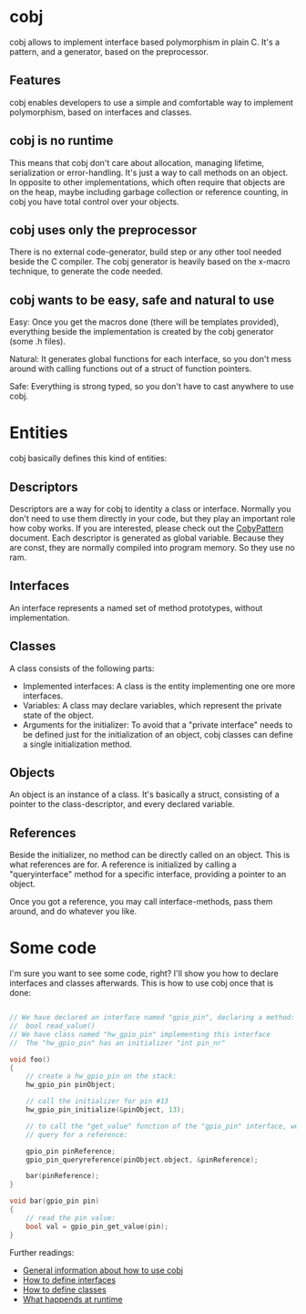 # cobj

cobj allows to implement interface based polymorphism in plain C. It's a pattern, and a generator, based on the preprocessor.

## Features

cobj enables developers to use a simple and comfortable way to implement polymorphism, based on interfaces and classes.

## cobj is no runtime
This means that cobj don't care about allocation, managing lifetime, serialization or error-handling.
It's just a way to call methods on an object. In opposite to other implementations, which often require that objects are on the heap, maybe including garbage collection or reference counting, in cobj you have total control over your objects.

## cobj uses only the preprocessor
There is no external code-generator, build step or any other tool needed beside
the C compiler. The cobj generator is heavily based on the x-macro technique, to
generate the code needed.

## cobj wants to be easy, safe and natural to use
Easy: Once you get the macros done (there will be templates provided), everything beside the
implementation is created by the cobj generator (some .h files).

Natural: It generates global functions for each interface, so you don't mess around
with calling functions out of a struct of function pointers.

Safe: Everything is strong typed, so you don't have to cast anywhere to use cobj.

# Entities

cobj basically defines this kind of entities:

## Descriptors
Descriptors are a way for cobj to identity a class or interface. Normally you don't need
to use them directly in your code, but they play an important role how coby works.
If you are interested, please check out the [CobyPattern](CobyPattern.md) document.
Each descriptor is generated as global variable. Because they are const, they are
normally compiled into program memory. So they use no ram.

## Interfaces
An interface represents a named set of method prototypes, without implementation.

## Classes

A class consists of the following parts:

* Implemented interfaces: A class is the entity implementing one ore more interfaces.
* Variables: A class may declare variables, which represent the private state of the object.
* Arguments for the initializer: To avoid that a "private interface" needs to be
defined just for the initialization of an object, cobj classes can define a single
initialization method.

## Objects

An object is an instance of a class. It's basically a struct, consisting of a pointer to the class-descriptor, and every declared variable.

## References
Beside the initializer, no method can be directly called on an object. This is what
references are for. A reference is initialized by calling a "queryinterface" method
for a specific interface, providing a pointer to an object.

Once you got a reference, you may call interface-methods, pass them around, and
do whatever you like.

# Some code
I'm sure you want to see some code, right? I'll show you how to declare interfaces
and classes afterwards. This is how to use cobj once that is done:

```C

// We have declared an interface named "gpio_pin", declaring a method:
// 	bool read_value()
// We have class named "hw_gpio_pin" implementing this interface
//	The "hw_gpio_pin" has an initializer "int pin_nr"

void foo()
{
	// create a hw_gpio_pin on the stack:
	hw_gpio_pin pinObject;

	// call the initializer for pin #13
	hw_gpio_pin_initialize(&pinObject, 13);

	// to call the "get_value" function of the "gpio_pin" interface, we have to
	// query for a reference:

	gpio_pin pinReference;
	gpio_pin_queryreference(pinObject.object, &pinReference);

	bar(pinReference);
}

void bar(gpio_pin pin)
{
	// read the pin value:
	bool val = gpio_pin_get_value(pin);
}

```

Further readings:

* [General information about how to use cobj](GeneratorDesign.md)
* [How to define interfaces](InterfaceGenerator.md)
* [How to define classes](ClassGenerator.md)
* [What happends at runtime](CobjPattern.md)

